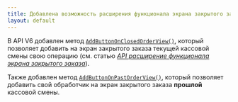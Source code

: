 ```yaml
---
title: Добавлена возможность расширения функционала экрана закрытого заказа   
layout: default
---
```

В API V6 добавлен метод [`AddButtonOnClosedOrderView()`](http://iiko.github.io/front.api.sdk/v6/html/M_Resto_Front_Api_V6_Extensions_PluginIntegrationServiceExtensions_AddButtonOnClosedOrderView.htm), который позволяет добавить на экран закрытого заказа текущей кассовой смены свою операцию (см. статью [*API расширение функционала экрана закрытого заказа*](ActionOnClosedOrderView.html "Расширение функционала экрана закрытого заказа")).

Также добавлен метод [`AddButtonOnPastOrderView()`](http://iiko.github.io/front.api.sdk/v6/html/M_Resto_Front_Api_V6_Extensions_PluginIntegrationServiceExtensions_AddButtonOnPastOrderView.htm), который позволяет добавить свой обработчик на экран закрытого заказа **прошлой** кассовой смены.

